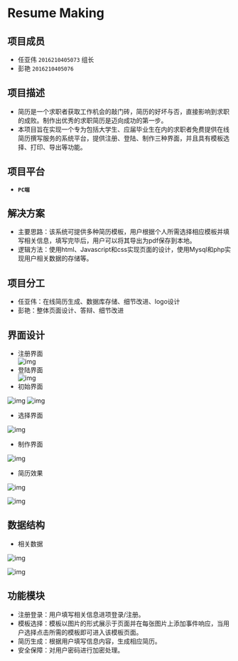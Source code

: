 **Resume Making**
=============

项目成员
-------
* 任亚伟 `2016210405073` 组长
* 彭艳 `2016210405076`

项目描述
-------
* 简历是一个求职者获取工作机会的敲门砖，简历的好坏与否，直接影响到求职的成败。制作出优秀的求职简历是迈向成功的第一步。  
* 本项目旨在实现一个专为包括大学生、应届毕业生在内的求职者免费提供在线简历撰写服务的系统平台，提供注册、登陆、制作三种界面，并且具有模板选择、打印、导出等功能。

项目平台
-------
* **`PC端`**

解决方案
-------
* 主要思路：该系统可提供多种简历模板，用户根据个人所需选择相应模板并填写相关信息，填写完毕后，用户可以将其导出为pdf保存到本地。
* 逻辑方法：使用html、Javascript和css实现页面的设计，使用Mysql和php实现用户相关数据的存储等。

项目分工
-------
* 任亚伟：在线简历生成、数据库存储、细节改进、logo设计
* 彭艳：整体页面设计、答辩、细节改进

界面设计
-------
* 注册界面   
![img](http://47.100.166.1/workspace/web/img/sign_up.png "img")  
* 登陆界面  
![img](http://47.100.166.1/workspace/web/img/log_in.png "img")  
* 初始界面 

![img](http://47.100.166.1/workspace/web/img/home1.jpg "img") 
![img](http://47.100.166.1/workspace/web/img/home.png "img")  
* 选择界面 

![img](http://47.100.166.1/workspace/web/img/select.png "img")  
* 制作界面 

![img](http://47.100.166.1/workspace/web/img/making1.png "img")  
* 简历效果  

![img](http://47.100.166.1/workspace/web/img/resume1.png "img")

![img](http://47.100.166.1/workspace/web/img/resume.jpg "img")  



数据结构
-------
* 相关数据 

![img](http://47.100.166.1/workspace/web/img/mysql1.png "img")

![img](http://47.100.166.1/workspace/web/img/mysql.png "img")  


功能模块
-------
* 注册登录：用户填写相关信息进项登录/注册。
* 模板选择：模板以图片的形式展示于页面并在每张图片上添加事件响应，当用户选择点击所需的模板即可进入该模板页面。
* 简历生成：根据用户填写信息内容，生成相应简历。
* 安全保障：对用户密码进行加密处理。


   
      
         




